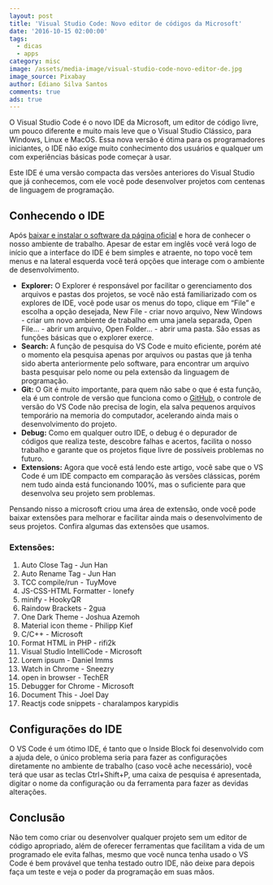 ```yaml
---
layout: post
title: 'Visual Studio Code: Novo editor de códigos da Microsoft'
date: '2016-10-15 02:00:00'
tags:
  - dicas
  - apps
category: misc
image: /assets/media-image/visual-studio-code-novo-editor-de.jpg
image_source: Pixabay
author: Ediano Silva Santos
comments: true
ads: true
---
```

O Visual Studio Code é o novo IDE da Microsoft, um editor de código livre, um pouco diferente e muito mais leve que o Visual Studio Clássico, para Windows, Linux e MacOS. Essa nova versão é ótima para os programadores iniciantes, o IDE não exige muito conhecimento dos usuários e qualquer um com experiências básicas pode começar à usar.

Este IDE é uma versão compacta das versões anteriores do Visual Studio que já conhecemos, com ele você pode desenvolver projetos com centenas de linguagem de programação.

## Conhecendo o IDE

Após <a href="https://code.visualstudio.com/"  target="_blank" rel="noopener">baixar e instalar o software da página oficial</a> e hora de conhecer o nosso ambiente de trabalho. Apesar de estar em inglês você verá logo de início que a interface do IDE é bem simples e atraente, no topo você tem menus e na lateral esquerda você terá opções que interage com o ambiente de desenvolvimento. 

* **Explorer:** O Explorer é responsável por facilitar o gerenciamento dos arquivos e pastas dos projetos, se você não está familiarizado com os explores de IDE, você pode usar os menus do topo, clique em “File” e escolha a opção desejada, New File - criar novo arquivo, New Windows - criar um novo ambiente de trabalho em uma janela separada, Open File... - abrir um arquivo, Open Folder… - abrir uma pasta. São essas as funções básicas que o explorer exerce.
* **Search:** A função de pesquisa do VS Code e muito eficiente, porém até o momento ela pesquisa apenas por arquivos ou pastas que já tenha sido aberta anteriormente pelo software, para encontrar um arquivo basta pesquisar pelo nome ou pela extensão da linguagem de programação.
* **Git:** O Git é muito importante, para quem não sabe o que é esta função, ela é um controle de versão que funciona como o <a href="http://www.insideblock.com/blog/github-rede-social-dos-programadores.html" target="_blank">GitHub</a>, o controle de versão do VS Code não precisa de login, ela salva pequenos arquivos temporário na memoria do computador, acelerando ainda mais o desenvolvimento do projeto.
* **Debug:** Como em qualquer outro IDE, o debug é o depurador de códigos que realiza teste, descobre falhas e acertos, facilita o nosso trabalho e garante que os projetos fique livre de possíveis problemas no futuro.
* **Extensions:** Agora que você está lendo este artigo, você sabe que o VS Code é um IDE compacto em comparação às versões clássicas, porém nem tudo ainda está funcionando 100%, mas o suficiente para que desenvolva seu projeto sem problemas.

Pensando nisso a microsoft criou uma área de extensão, onde você pode baixar extensões para melhorar e facilitar ainda mais o desenvolvimento de seus projetos. Confira algumas das extensões que usamos.

### Extensões:

1. Auto Close Tag - Jun Han
2. Auto Rename Tag - Jun Han
3. TCC compile/run - TuyMove
4. JS-CSS-HTML Formatter - lonefy
5. minify - HookyQR
6. Raindow Brackets - 2gua
7. One Dark Theme - Joshua Azemoh
8. Material icon theme - Philipp Kief
9. C/C++ - Microsoft
10. Format HTML in PHP - rifi2k
11. Visual Studio IntelliCode - Microsoft
12. Lorem ipsum - Daniel Imms
13. Watch in Chrome - Sneezry
14. open in browser - TechER
15. Debugger for Chrome - Microsoft
16. Document This - Joel Day
17. Reactjs code snippets - charalampos karypidis

## Configurações do IDE

O VS Code é um ótimo IDE, é tanto que o Inside Block foi desenvolvido com a ajuda dele, o único problema seria para fazer as configurações diretamente no ambiente de trabalho (caso você ache necessário), você terá que usar as teclas Ctrl+Shift+P, uma caixa de pesquisa é apresentada, digitar o nome da configuração ou da ferramenta para fazer as devidas alterações.

## Conclusão

Não tem como criar ou desenvolver qualquer projeto sem um editor de código apropriado, além de oferecer ferramentas que facilitam a vida de um programado ele evita falhas, mesmo que você nunca tenha usado o VS Code é bem provável que tenha testado outro IDE, não deixe para depois faça um teste e veja o poder da programação em suas mãos.

